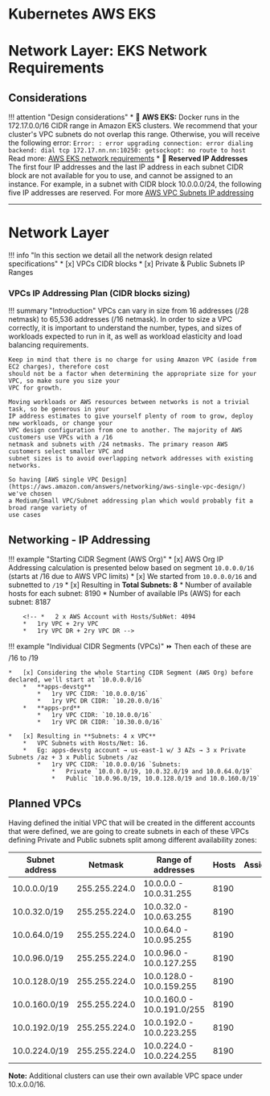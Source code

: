 # Kubernetes AWS EKS

# Network Layer: EKS Network Requirements

## Considerations
!!! attention "Design considerations"
    * :ledger: **AWS EKS:** Docker runs in the 172.17.0.0/16 CIDR range in Amazon EKS clusters.
      We recommend that your cluster's VPC subnets do not overlap this range. Otherwise, you will
      receive the following error:
      ```
      Error: : error upgrading connection: error dialing backend: dial tcp 172.17.nn.nn:10250:
      getsockopt: no route to host
      ```
      Read more: [AWS EKS network requirements](https://docs.aws.amazon.com/eks/latest/userguide/network_reqs.html)
    * :ledger: **Reserved IP Addresses**
    The first four IP addresses and the last IP address in each subnet CIDR block are not available for you to use,
    and cannot be assigned to an instance. For example, in a subnet with CIDR block 10.0.0.0/24, the following five IP
    addresses are reserved. For more [AWS VPC Subnets IP addressing](https://docs.aws.amazon.com/vpc/latest/userguide/VPC_Subnets.html#vpc-sizing-ipv4)

---

# Network Layer

!!! info "In this section we detail all the network design related specifications"
    * [x] VPCs CIDR blocks
    * [x] Private & Public Subnets IP Ranges

### VPCs IP Addressing Plan (CIDR blocks sizing)

!!! summary "Introduction"
    VPCs can vary in size from 16 addresses (/28 netmask) to 65,536 addresses (/16 netmask). 
    In order to size a VPC correctly, it is important to understand the number, types, and sizes of workloads 
    expected to run in it, as well as workload elasticity and load balancing requirements. 
    
    Keep in mind that there is no charge for using Amazon VPC (aside from EC2 charges), therefore cost 
    should not be a factor when determining the appropriate size for your VPC, so make sure you size your 
    VPC for growth.
    
    Moving workloads or AWS resources between networks is not a trivial task, so be generous in your 
    IP address estimates to give yourself plenty of room to grow, deploy new workloads, or change your 
    VPC design configuration from one to another. The majority of AWS customers use VPCs with a /16 
    netmask and subnets with /24 netmasks. The primary reason AWS customers select smaller VPC and 
    subnet sizes is to avoid overlapping network addresses with existing networks. 

    So having [AWS single VPC Design](https://aws.amazon.com/answers/networking/aws-single-vpc-design/) we've chosen
    a Medium/Small VPC/Subnet addressing plan which would probably fit a broad range variety of
    use cases

## Networking - IP Addressing

!!! example "Starting CIDR Segment (AWS Org)"
    * [x] AWS Org IP Addressing calculation is presented below based on segment `10.0.0.0/16` (starts at /16 due to AWS VPC limits)
    * [x] We started from `10.0.0.0/16` and subnetted to `/19`
    * [x] Resulting in **Total Subnets: 8**
        *   Number of available hosts for each subnet: 8190
        *   Number of available IPs (AWS) for each subnet: 8187

        <!-- *   2 x AWS Account with Hosts/SubNet: 4094
        *   1ry VPC + 2ry VPC
        *   1ry VPC DR + 2ry VPC DR -->

!!! example "Individual CIDR Segments (VPCs)"
    :fast_forward: Then each of these are /16 to /19
    
    *   [x] Considering the whole Starting CIDR Segment (AWS Org) before declared, we'll start at `10.0.0.0/16`
        *   **apps-devstg**
            *   1ry VPC CIDR: `10.0.0.0/16`
            *   1ry VPC DR CIDR: `10.20.0.0/16`
        *   **apps-prd**
            *   1ry VPC CIDR: `10.10.0.0/16`
            *   1ry VPC DR CIDR: `10.30.0.0/16`
            
    *   [x] Resulting in **Subnets: 4 x VPC**
        *   VPC Subnets with Hosts/Net: 16.
        *   Eg: apps-devstg account → us-east-1 w/ 3 AZs → 3 x Private Subnets /az + 3 x Public Subnets /az
            *   1ry VPC CIDR: `10.0.0.0/16 `Subnets:
                *   Private `10.0.0.0/19, 10.0.32.0/19 and 10.0.64.0/19`
                *   Public `10.0.96.0/19, 10.0.128.0/19 and 10.0.160.0/19`

## Planned VPCs 

Having defined the initial VPC that will be created in the different accounts that were defined, we are going to create
subnets in each of these VPCs defining Private and Public subnets split among different availability zones:
    

| Subnet address | Netmask       | Range of addresses          | Hosts | Assignment |
| -------------- | ------------- | --------------------------- | ----- | ---------- |
| 10.0.0.0/19    | 255.255.224.0 | 10.0.0.0 - 10.0.31.255      | 8190  |            |
| 10.0.32.0/19   | 255.255.224.0 | 10.0.32.0 - 10.0.63.255     | 8190  |            |
| 10.0.64.0/19   | 255.255.224.0 | 10.0.64.0 - 10.0.95.255     | 8190  |            |
| 10.0.96.0/19   | 255.255.224.0 | 10.0.96.0 - 10.0.127.255    | 8190  |            |
| 10.0.128.0/19  | 255.255.224.0 | 10.0.128.0 - 10.0.159.255   | 8190  |            |
| 10.0.160.0/19  | 255.255.224.0 | 10.0.160.0 - 10.0.191.0/255 | 8190  |            |
| 10.0.192.0/19  | 255.255.224.0 | 10.0.192.0 - 10.0.223.255   | 8190  |            |
| 10.0.224.0/19  | 255.255.224.0 | 10.0.224.0 - 10.0.224.255   | 8190  |            |

**Note:** Additional clusters can use their own available VPC space under 10.x.0.0/16.
